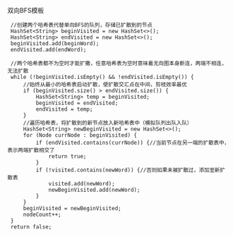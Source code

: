 双向BFS模板

     //创建两个哈希表代替单向BFS的队列，存储已扩散到的节点
     HashSet<String> beginVisited = new HashSet<>();
     HashSet<String> endVisited = new HashSet<>();
     beginVisited.add(beginWord);
     endVisited.add(endWord);
     
     //两个哈希表都不为空时才能扩撒，任意哈希表为空时意味着无向图本身断连，两端不相连，无法扩散
     while (!beginVisited.isEmpty() && !endVisited.isEmpty()) {
         //始终从最小的哈希表启动扩散，使扩散交汇点在中间，剪枝效率最优
         if (beginVisited.size() > endVisited.size()) {
             HashSet<String> temp = beginVisited;
             beginVisited = endVisited;
             endVisited = temp;
         }
         //遍历哈希表，将扩散到的新节点放入新哈希表中（模拟队列出队入队）
         HashSet<String> newBeginVisited = new HashSet<>();
         for (Node currNode : beginVisited) {
             if (endVisited.contains(currNode)) {//当前节点在另一端的扩散表中，表示两端扩散相交了
                 return true;
             }
             if (!visited.contains(newWord)) {//否则如果未被扩散过，添加至新扩散表
                 visited.add(newWord);
                 newBeginVisited.add(newWord);
             }
         }
         beginVisited = newBeginVisited;
         nodeCount++;
     }
     return false;

